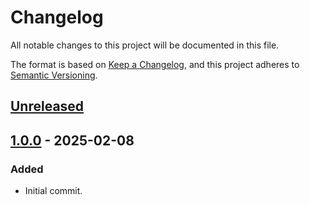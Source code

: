 # Changelog
All notable changes to this project will be documented in this file.

The format is based on [Keep a Changelog](https://keepachangelog.com/en/1.0.0/),
and this project adheres to [Semantic Versioning](https://semver.org/spec/v2.0.0.html).

## [Unreleased]

## [1.0.0] - 2025-02-08

### Added
- Initial commit.

[Unreleased]: https://github.com/overdrive1708/FastFileReadonly
[1.0.0]: https://github.com/overdrive1708/FastFileReadonly/releases/tag/v1.0.0
